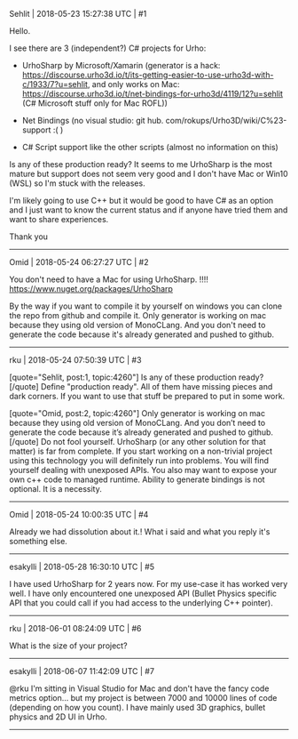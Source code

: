 Sehlit | 2018-05-23 15:27:38 UTC | #1

Hello.

I see there are 3 (independent?) C# projects for Urho:

* UrhoSharp by Microsoft/Xamarin
(generator is a hack: https://discourse.urho3d.io/t/its-getting-easier-to-use-urho3d-with-c/1933/7?u=sehlit, and only works on Mac: https://discourse.urho3d.io/t/net-bindings-for-urho3d/4119/12?u=sehlit (C# Microsoft stuff only for Mac ROFL))

* Net Bindings
(no visual studio: git hub. com/rokups/Urho3D/wiki/C%23-support :( )

* C# Script support like the other scripts
(almost no information on this)

Is any of these production ready? It seems to me UrhoSharp is the most mature but support does not seem very good and I don't have Mac or Win10 (WSL) so I'm stuck with the releases.

I'm likely going to use C++ but it would be good to have C# as an option and I just want to know the current status and if anyone have tried them and want to share experiences.

Thank you

-------------------------

Omid | 2018-05-24 06:27:27 UTC | #2

You don't need to have a Mac for using UrhoSharp. !!!!
https://www.nuget.org/packages/UrhoSharp

By the way if you want to compile it by yourself on windows you can clone the repo from github and compile it.
Only generator is working on mac because they using old version of MonoCLang. And you don't need to generate the code because it's already generated and pushed to github.

-------------------------

rku | 2018-05-24 07:50:39 UTC | #3

[quote="Sehlit, post:1, topic:4260"]
Is any of these production ready?
[/quote]
Define "production ready". All of them have missing pieces and dark corners. If you want to use that stuff be prepared to put in some work.

[quote="Omid, post:2, topic:4260"]
Only generator is working on mac because they using old version of MonoCLang. And you don’t need to generate the code because it’s already generated and pushed to github.
[/quote]
Do not fool yourself. UrhoSharp (or any other solution for that matter) is far from complete. If you start working on a non-trivial project using this technology you will definitely run into problems. You will find yourself dealing with unexposed APIs. You also may want to expose your own c++ code to managed runtime. Ability to generate bindings is not optional. It is a necessity.

-------------------------

Omid | 2018-05-24 10:00:35 UTC | #4

Already we had dissolution about it.! What i said and what you reply it's something else.

-------------------------

esakylli | 2018-05-28 16:30:10 UTC | #5

I have used UrhoSharp for 2 years now. For my use-case it has worked very well.
I have only encountered one unexposed API (Bullet Physics specific API that you could call if you had access to the underlying C++ pointer).

-------------------------

rku | 2018-06-01 08:24:09 UTC | #6

What is the size of your project?

-------------------------

esakylli | 2018-06-07 11:42:09 UTC | #7

@rku I'm sitting in Visual Studio for Mac and don't have the fancy code metrics option... but my project is between 7000 and 10000 lines of code (depending on how you count).
I have mainly used 3D graphics, bullet physics and 2D UI in Urho.

-------------------------

